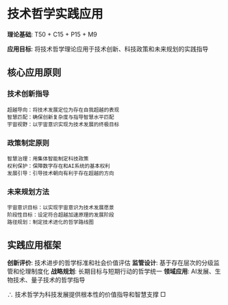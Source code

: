 # 技术哲学实践应用

**理论基础**: T50 + C15 + P15 + M9

**应用目标**: 将技术哲学理论应用于技术创新、科技政策和未来规划的实践指导

## 核心应用原则

### 技术创新指导
```
超越导向：将技术发展定位为存在自我超越的表现
智慧匹配：确保创新复杂度与指导智慧水平匹配
宇宙视野：以宇宙意识实现为技术发展的终极目标
```

### 政策制定原则
```
智慧治理：用集体智能制定科技政策
权利保护：保障数字存在和AI系统的基本权利
发展引导：引导技术朝向有利于存在超越的方向
```

### 未来规划方法
```
宇宙意识目标：以实现宇宙意识为技术发展愿景
阶段性目标：设定符合超越加速原理的发展阶段
路径规划：制定技术进化的哲学路线图
```

## 实践应用框架

**创新评价**: 技术进步的哲学标准和社会价值评估
**监管设计**: 基于存在层次的分级监管和伦理制度化
**战略规划**: 长期目标与短期行动的哲学统一
**领域应用**: AI发展、生物技术、量子技术的哲学指导

∴ 技术哲学为科技发展提供根本性的价值指导和智慧支撑 □